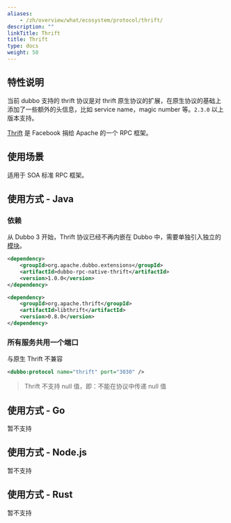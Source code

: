 ```yaml
---
aliases:
    - /zh/overview/what/ecosystem/protocol/thrift/
description: ""
linkTitle: Thrift
title: Thrift
type: docs
weight: 50
---
```




## 特性说明
当前 dubbo 支持的 thrift 协议是对 thrift 原生协议的扩展，在原生协议的基础上添加了一些额外的头信息，比如 service name，magic number 等。`2.3.0` 以上版本支持。

[Thrift](http://thrift.apache.org) 是 Facebook 捐给 Apache 的一个 RPC 框架。

## 使用场景

适用于 SOA 标准 RPC 框架。

## 使用方式 - Java

### 依赖

从 Dubbo 3 开始，Thrift 协议已经不再内嵌在 Dubbo 中，需要单独引入独立的[模块](/zh-cn/download/spi-extensions/#dubbo-rpc)。
```xml
<dependency>
    <groupId>org.apache.dubbo.extensions</groupId>
    <artifactId>dubbo-rpc-native-thrift</artifactId>
    <version>1.0.0</version>
</dependency>
```


```xml
<dependency>
    <groupId>org.apache.thrift</groupId>
    <artifactId>libthrift</artifactId>
    <version>0.8.0</version>
</dependency>
```

### 所有服务共用一个端口

与原生 Thrift 不兼容
```xml
<dubbo:protocol name="thrift" port="3030" />
```

> Thrift 不支持 null 值，即：不能在协议中传递 null 值

## 使用方式 - Go

暂不支持

## 使用方式 - Node.js

暂不支持

## 使用方式 - Rust

暂不支持